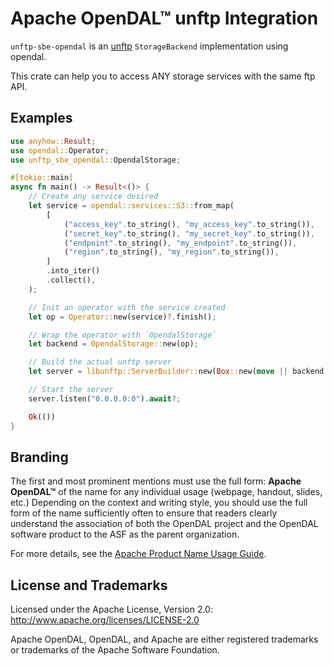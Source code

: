 # Apache OpenDAL™ unftp Integration

`unftp-sbe-opendal` is an [unftp](https://crates.io/crates/unftp) `StorageBackend` implementation using opendal.

This crate can help you to access ANY storage services with the same ftp API.

## Examples

```rust
use anyhow::Result;
use opendal::Operator;
use unftp_sbe_opendal::OpendalStorage;

#[tokio::main]
async fn main() -> Result<()> {
    // Create any service desired
    let service = opendal::services::S3::from_map(
        [
            ("access_key".to_string(), "my_access_key".to_string()),
            ("secret_key".to_string(), "my_secret_key".to_string()),
            ("endpoint".to_string(), "my_endpoint".to_string()),
            ("region".to_string(), "my_region".to_string()),
        ]
        .into_iter()
        .collect(),
    );

    // Init an operator with the service created
    let op = Operator::new(service)?.finish();

    // Wrap the operator with `OpendalStorage`
    let backend = OpendalStorage::new(op);

    // Build the actual unftp server
    let server = libunftp::ServerBuilder::new(Box::new(move || backend.clone())).build()?;

    // Start the server
    server.listen("0.0.0.0:0").await?;

    Ok(())
}
```

## Branding

The first and most prominent mentions must use the full form: **Apache OpenDAL™** of the name for any individual usage (webpage, handout, slides, etc.) Depending on the context and writing style, you should use the full form of the name sufficiently often to ensure that readers clearly understand the association of both the OpenDAL project and the OpenDAL software product to the ASF as the parent organization.

For more details, see the [Apache Product Name Usage Guide](https://www.apache.org/foundation/marks/guide).

## License and Trademarks

Licensed under the Apache License, Version 2.0: http://www.apache.org/licenses/LICENSE-2.0

Apache OpenDAL, OpenDAL, and Apache are either registered trademarks or trademarks of the Apache Software Foundation.

